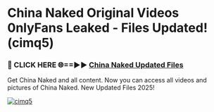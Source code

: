 # China Naked Original Videos 0nlyFans Leaked - Files Updated! (cimq5)

<h3>🔴 CLICK HERE 🌐==►► <a href="https://tinyurl.com/yckcrads" rel="nofollow">China Naked Updated Files</a></h3>

Get China Naked and all content. Now you can access all videos and pictures of China Naked. New Updated Files 2025!

[![cimq5](https://i.imgur.com/hpKpOFt.gif)](https://tinyurl.com/yckcrads)

